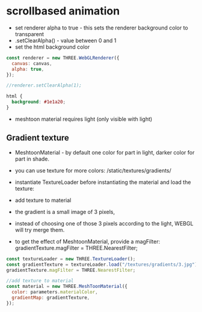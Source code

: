 # scrollbased animation

- set renderer alpha to true - this sets the renderer background color to transparent
- .setClearAlpha() - value between 0 and 1
- set the html background color

```js
const renderer = new THREE.WebGLRenderer({
  canvas: canvas,
  alpha: true,
});

//renderer.setClearAlpha(1);
```

```css
html {
  background: #1e1a20;
}
```

- meshtoon material requires light (only visible with light)

## Gradient texture

- MeshtoonMaterial - by default one color for part in light, darker color for part in shade.
- you can use texture for more colors: /static/textures/gradients/

- instantiate TextureLoader before instantiating the material and load the texture:
- add texture to material
- the gradient is a small image of 3 pixels,
- instead of choosing one of those 3 pixels according to the light, WEBGL will try merge them.
- to get the effect of MeshtoonMaterial, provide a magFilter: gradientTexture.magFilter = THREE.NearestFilter;

```js
const textureLoader = new THREE.TextureLoader();
const gradientTexture = textureLoader.load("/textures/gradients/3.jpg");
gradientTexture.magFilter = THREE.NearestFilter;

//add texture to material
const material = new THREE.MeshToonMaterial({
  color: parameters.materialColor,
  gradientMap: gradientTexture,
});
```

